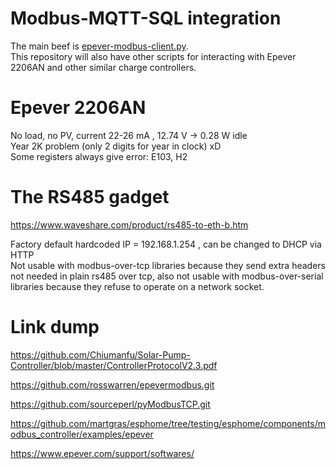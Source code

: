 
# Modbus-MQTT-SQL integration

The main beef is [epever-modbus-client.py](epever-modbus-client.md).  
This repository will also have other scripts for interacting with Epever 2206AN and other similar charge controllers.  

# Epever 2206AN

No load, no PV, current 22-26 mA , 12.74 V -> 0.28 W idle  
Year 2K problem (only 2 digits for year in clock) xD  
Some registers always give error: E103, H2  

# The RS485 gadget

https://www.waveshare.com/product/rs485-to-eth-b.htm  

Factory default hardcoded IP = 192.168.1.254 , can be changed to DHCP via HTTP  
Not usable with modbus-over-tcp libraries because they send extra headers not needed in plain rs485 over tcp,
also not usable with modbus-over-serial libraries because they refuse to operate on a network socket.  

# Link dump

https://github.com/Chiumanfu/Solar-Pump-Controller/blob/master/ControllerProtocolV2.3.pdf  

https://github.com/rosswarren/epevermodbus.git  

https://github.com/sourceperl/pyModbusTCP.git  

https://github.com/martgras/esphome/tree/testing/esphome/components/modbus_controller/examples/epever  

https://www.epever.com/support/softwares/  

